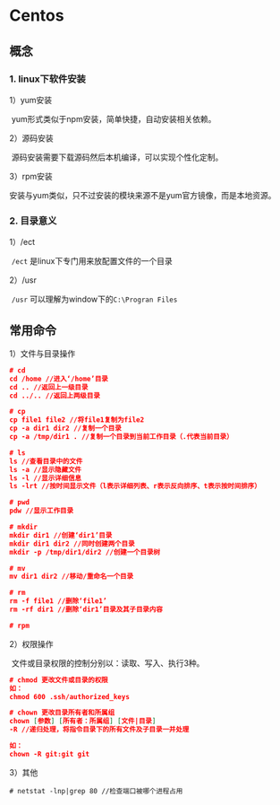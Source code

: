 # Centos

## 概念

### 1. linux下软件安装

1）yum安装

​	yum形式类似于npm安装，简单快捷，自动安装相关依赖。

2）源码安装

​	源码安装需要下载源码然后本机编译，可以实现个性化定制。

3）rpm安装

​	安装与yum类似，只不过安装的模块来源不是yum官方镜像，而是本地资源。

### 2. 目录意义

1）/ect

​	`/ect` 是linux下专门用来放配置文件的一个目录

2）/usr

​	`/usr` 可以理解为window下的`C:\Progran Files`

## 常用命令

1）文件与目录操作

``` json
# cd
cd /home //进入‘/home’目录
cd .. //返回上一级目录
cd ../.. //返回上两级目录

# cp
cp file1 file2 //将file1复制为file2
cp -a dir1 dir2 //复制一个目录
cp -a /tmp/dir1 . //复制一个目录到当前工作目录（.代表当前目录）

# ls
ls //查看目录中的文件
ls -a //显示隐藏文件
ls -l //显示详细信息
ls -lrt //按时间显示文件（l表示详细列表、r表示反向排序、t表示按时间排序）

# pwd
pdw //显示工作目录

# mkdir
mkdir dir1 //创建‘dir1’目录
mkdir dir1 dir2 //同时创建两个目录
mkdir -p /tmp/dir1/dir2 //创建一个目录树

# mv
mv dir1 dir2 //移动/重命名一个目录

# rm
rm -f file1 //删除‘file1’
rm -rf dir1 //删除‘dir1’目录及其子目录内容

# rpm
```

2）权限操作

​	文件或目录权限的控制分别以：读取、写入、执行3种。

``` json
# chmod 更改文件或目录的权限
如：
chmod 600 .ssh/authorized_keys
```

```json
# chown 更改目录所有者和所属组
chown [参数] [所有者：所属组] [文件|目录]
-R //递归处理，将指令目录下的所有文件及子目录一并处理

如：
chown -R git:git git
```

3）其他

``` shell
# netstat -lnp|grep 80 //检查端口被哪个进程占用
```

